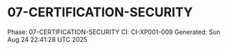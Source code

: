 # 07-CERTIFICATION-SECURITY
Phase: 07-CERTIFICATION-SECURITY
CI: CI-XP001-009
Generated: Sun Aug 24 22:41:28 UTC 2025
